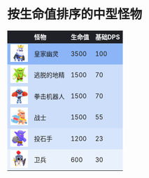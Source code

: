 # 按生命值排序的中型怪物

<style>
    .heatMapMM {
        width: 100%;
        text-align: left;
    }
    .heatMapMM th {
        word-wrap: break-word;
        text-align: left;
        color: white;
        background: #202127;
    }
    .heatMapMM tr:nth-child(1) { background: rgba(66, 133, 244, 0.60); }
    .heatMapMM tr:nth-child(2) { background: rgba(66, 133, 244, 0.26); }
    .heatMapMM tr:nth-child(3) { background: rgba(66, 133, 244, 0.26); }
    .heatMapMM tr:nth-child(4) { background: rgba(66, 133, 244, 0.26); }
    .heatMapMM tr:nth-child(5) { background: rgba(66, 133, 244, 0.21); }
    .heatMapMM tr:nth-child(6) { background: rgba(66, 133, 244, 0.10); }
</style>

<div class="heatMapMM">

|   | 怪物 | 生命值 | 基础DPS | 
| -- | -- | -- | -- |
| <img src="../assets/sb_enemies_1_royal-ghost.png"  width="40" height="40" /> | 皇家幽灵 | 3500 | 100 |
| <img src="../assets/sb_enemies_1_uncaged-goblin.png"  width="40" height="40" /> | 逃脱的地精 | 1500 | 70 |
| <img src="../assets/sb_enemies_1_boxer-robot.png"  width="40" height="40" /> | 拳击机器人 | 1500 | 70 |
| <img src="../assets/sb_enemies_1_warrior.png"  width="40" height="40" /> | 战士 | 1500 | 55 |
| <img src="../assets/sb_enemies_1_bowler.png"  width="40" height="40" /> | 投石手 | 1200 | 23 |
| <img src="../assets/sb_enemies_1_guard.png"  width="40" height="40" /> | 卫兵 | 600 | 30 |

</div>

